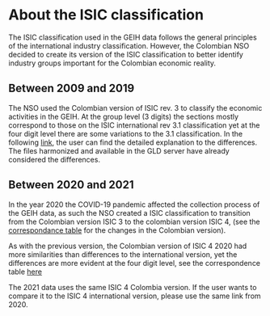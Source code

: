
# About the ISIC classification

The ISIC classification used in the GEIH data follows the general principles of the international industry classification. However, the Colombian NSO decided to create its version of the ISIC classification to better identify industry groups important for the Colombian economic reality. 

## Between 2009 and 2019

The NSO used the Colombian version of ISIC rev. 3 to classify the economic activities in the GEIH. At the group level (3 digits) the sections mostly correspond to those on the ISIC international rev 3.1 classification yet at the four digit level there are some variations to the 3.1 classification. In the following [link](https://www.dane.gov.co/files/sen/nomenclatura/tablasCorrelativas/TablasCorrelativasCIIURev3_1A_C.pdf), the user can find the detailed explanation to the differences. The files harmonized and available in the GLD server have already considered the differences. 

## Between 2020 and 2021

In the year 2020 the COVID-19 pandemic affected the collection process of the GEIH data, as such the NSO created a ISIC classification to transition from the Colombian version ISIC 3 to the colombian version ISIC 4, (see the [correspondance table](https://view.officeapps.live.com/op/view.aspx?src=https%3A%2F%2Fwww.dane.gov.co%2Ffiles%2Fsen%2Fnomenclatura%2FtablasCorrelativas%2FTC-CIIU-3ACvsCIIU-4AC-2020.xlsx&wdOrigin=BROWSELINK) for the changes in the Colombian version).  

As with the previous version, the Colombian version of ISIC 4 2020 had more similarities than differences to the international version, yet the differences are more evident at the four digit level, see the correspondence table [here](https://view.officeapps.live.com/op/view.aspx?src=https%3A%2F%2Fwww.dane.gov.co%2Ffiles%2Fsen%2Fnomenclatura%2FtablasCorrelativas%2FTC-CIIU-4AC-2020-vsCIIU-4Int.xls&wdOrigin=BROWSELINK)

The 2021 data uses the same ISIC 4 Colombia version. If the user wants to compare it to the ISIC 4 international version, please use the same link from 2020.
